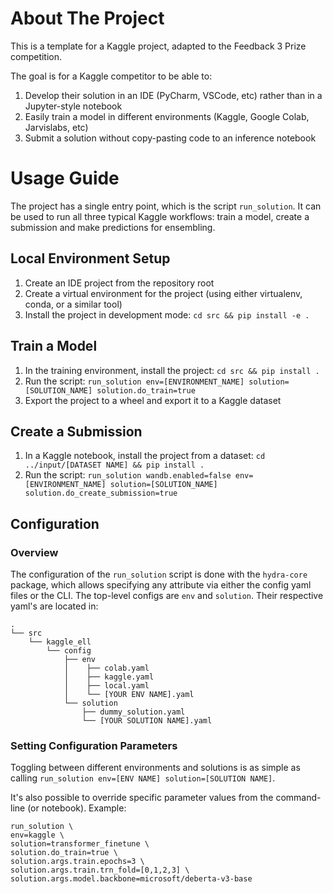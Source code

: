 # About The Project
This is a template for a Kaggle project, adapted to the Feedback 3 Prize competition.

The goal is for a Kaggle competitor to be able to:
1. Develop their solution in an IDE (PyCharm, VSCode, etc) rather than in a Jupyter-style notebook
2. Easily train a model in different environments (Kaggle, Google Colab, Jarvislabs, etc)
3. Submit a solution without copy-pasting code to an inference notebook

# Usage Guide
The project has a single entry point, which is the script `run_solution`. It can be used to run all three typical Kaggle workflows: train a model, create a submission and make predictions for ensembling.
## Local Environment Setup
1. Create an IDE project from the repository root
2. Create a virtual environment for the project (using either virtualenv, conda, or a similar tool)
3. Install the project in development mode: `cd src && pip install -e . `
## Train a Model
1. In the training environment, install the project: `cd src && pip install .` 
2. Run the script: ```run_solution env=[ENVIRONMENT_NAME] solution=[SOLUTION_NAME] solution.do_train=true ```
3. Export the project to a wheel and export it to a Kaggle dataset
## Create a Submission
1. In a Kaggle notebook, install the project from a dataset: `cd ../input/[DATASET NAME] && pip install .` 
2. Run the script: ```run_solution wandb.enabled=false env=[ENVIRONMENT_NAME] solution=[SOLUTION_NAME] solution.do_create_submission=true ```


## Configuration
### Overview
The configuration of the `run_solution` script is done with the `hydra-core` package, which allows specifying any attribute via either the config yaml files or the CLI.
The top-level configs are `env` and `solution`. Their respective yaml's are located in: 

    .
    └── src                   
        └── kaggle_ell
            └── config
                ├── env
                │    ├── colab.yaml
                │    ├── kaggle.yaml
                │    ├── local.yaml
                │    └── [YOUR ENV NAME].yaml
                └── solution 
                    ├── dummy_solution.yaml
                    └── [YOUR SOLUTION NAME].yaml
### Setting Configuration Parameters
Toggling between different environments and solutions is as simple as calling `run_solution env=[ENV NAME] solution=[SOLUTION NAME]`.

It's also possible to override specific parameter values from the command-line (or notebook). Example: 
```
run_solution \
env=kaggle \
solution=transformer_finetune \
solution.do_train=true \
solution.args.train.epochs=3 \
solution.args.train.trn_fold=[0,1,2,3] \
solution.args.model.backbone=microsoft/deberta-v3-base
```